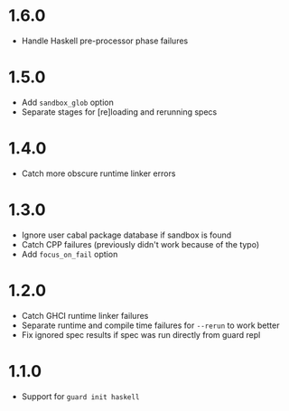 1.6.0
=====

  * Handle Haskell pre-processor phase failures

1.5.0
=====

  * Add `sandbox_glob` option
  * Separate stages for [re]loading and rerunning specs

1.4.0
=====

  * Catch more obscure runtime linker errors

1.3.0
=====

  * Ignore user cabal package database if sandbox is found
  * Catch CPP failures (previously didn't work because of the typo)
  * Add `focus_on_fail` option

1.2.0
=====

  * Catch GHCI runtime linker failures
  * Separate runtime and compile time failures for `--rerun` to work better
  * Fix ignored spec results if spec was run directly from guard repl

1.1.0
=====

  * Support for `guard init haskell`
